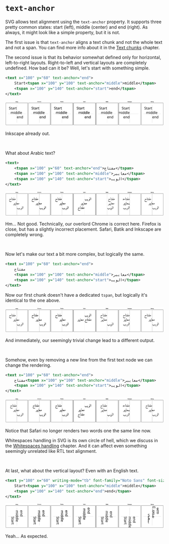 # `text-anchor`

SVG allows text alignment using the `text-anchor` property.
It supports three pretty common states:
start (left), middle (center) and end (right).
As always, it might look like a simple property, but it is not.

The first issue is that `text-anchor` aligns a text chunk and not the whole text
and not a span. You can find more info about it
in the [Text chunks](./chunks.md) chapter.

The second issue is that its behavior somewhat defined only for horizontal,
left-to-right layouts.
Right-to-left and vertical layouts are completely undefined.
How bad can it be? Well, let's start with something simple.

```xml
<text x="100" y="60" text-anchor="end">
    Start<tspan x="100" y="100" text-anchor="middle">middle</tspan>
    <tspan x="100" y="140" text-anchor="start">end</tspan>
</text>
```

![](../images/text-anchor-english.png)

Inkscape already out.

<br>

What about Arabic text?

```xml
<text>
    <tspan x="100" y="60" text-anchor="end">مفتاح</tspan>
    <tspan x="100" y="100" text-anchor="middle">معايير</tspan>
    <tspan x="100" y="140" text-anchor="start">الويب</tspan>
</text>
```

![](../images/text-anchor-arabic-1.png)

Hm... Not good. Technically, our overlord Chrome is correct here.
Firefox is close, but has a slightly incorrect placement.
Safari, Batik and Inkscape are completely wrong.

<br>

Now let's make our text a bit more complex, but logically the same.

```xml
<text x="100" y="60" text-anchor="end">
    مفتاح
    <tspan x="100" y="100" text-anchor="middle">معايير</tspan>
    <tspan x="100" y="140" text-anchor="start">الويب</tspan>
</text>
```

Now our first chunk doesn't have a dedicated `tspan`, but logically it's identical to the one above.

![](../images/text-anchor-arabic-2.png)

And immediately, our seemingly trivial change lead to a different output.

<br>

Somehow, even by removing a new line from the first text node we can change the rendering.

```xml
<text x="100" y="60" text-anchor="end">
    مفتاح<tspan x="100" y="100" text-anchor="middle">معايير</tspan>
    <tspan x="100" y="140" text-anchor="start">الويب</tspan>
</text>
```

![](../images/text-anchor-arabic-3.png)

Notice that Safari no longer renders two words one the same line now.

Whitespaces handling in SVG is its own circle of hell, which we discuss in
the [Whitespaces handling](./whitespaces.md) chapter. And it can affect even
something seemingly unrelated like RTL text alignment.

<br>

At last, what about the vertical layout? Even with an English text.

```xml
<text y="100" x="60" writing-mode="tb" font-family="Noto Sans" font-size="32">
    Start<tspan y="100" x="100" text-anchor="middle">middle</tspan>
    <tspan y="100" x="140" text-anchor="end">end</tspan>
</text>
```

![](../images/text-anchor-vertical.png)

Yeah... As expected.
